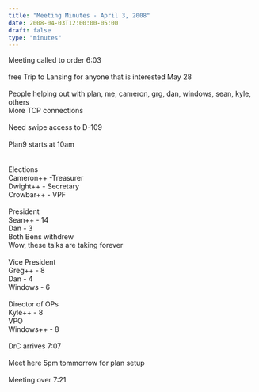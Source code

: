 ```yaml
---
title: "Meeting Minutes - April 3, 2008"
date: 2008-04-03T12:00:00-05:00
draft: false
type: "minutes"
---
```


Meeting called to order 6:03 <br />
<br />
free Trip to Lansing for anyone that is interested May 28<br />
<br />
People helping out with plan, me, cameron, grg, dan, windows, sean, kyle, others<br />
More TCP connections<br />
<br />
Need swipe access to D-109<br />
<br />
Plan9 starts at 10am<br />
<br />
<br />
Elections<br />
Cameron++ -Treasurer<br />
Dwight++ - Secretary<br />
Crowbar++ - VPF<br />
<br />
President<br />
Sean++ - 14<br />
Dan - 3<br />
Both Bens withdrew<br />
Wow, these talks are taking forever<br />
<br />
Vice President<br />
Greg++ - 8<br />
Dan - 4<br />
Windows - 6<br />
<br />
Director of OPs<br />
Kyle++ - 8<br />
VPO<br />
Windows++ - 8<br />
<br />
DrC arrives 7:07<br />
<br />
Meet here 5pm tommorrow for plan setup<br />
<br />
Meeting over 7:21